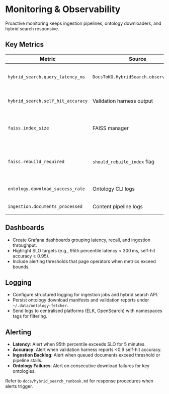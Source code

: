 # Monitoring & Observability

Proactive monitoring keeps ingestion pipelines, ontology downloaders, and hybrid search responsive.

## Key Metrics

| Metric | Source | Description |
|--------|--------|-------------|
| `hybrid_search.query_latency_ms` | `DocsToKG.HybridSearch.observability` | End-to-end latency per namespace |
| `hybrid_search.self_hit_accuracy` | Validation harness output | Accuracy drift indicator |
| `faiss.index_size` | FAISS manager | Number of vectors stored in the dense index |
| `faiss.rebuild_required` | `should_rebuild_index` flag | Signals when to rebuild dense index |
| `ontology.download_success_rate` | Ontology CLI logs | Successful fetch percentage |
| `ingestion.documents_processed` | Content pipeline logs | Document throughput |

## Dashboards

- Create Grafana dashboards grouping latency, recall, and ingestion throughput.
- Highlight SLO targets (e.g., 95th percentile latency < 300 ms, self-hit accuracy ≥ 0.95).
- Include alerting thresholds that page operators when metrics exceed bounds.

## Logging

- Configure structured logging for ingestion jobs and hybrid search API.
- Persist ontology download manifests and validation reports under `~/.data/ontology-fetcher`.
- Send logs to centralised platforms (ELK, OpenSearch) with namespaces tags for filtering.

## Alerting

- **Latency**: Alert when 95th percentile exceeds SLO for 5 minutes.
- **Accuracy**: Alert when validation harness reports <0.9 self-hit accuracy.
- **Ingestion Backlog**: Alert when queued documents exceed threshold or pipeline stalls.
- **Ontology Failures**: Alert on consecutive download failures for key ontologies.

Refer to `docs/hybrid_search_runbook.md` for response procedures when alerts trigger.

